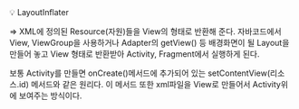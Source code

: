 <aside>
💡 LayoutInflater

</aside>

⇒ XML에 정의된 Resource(자원)들을 View의 형태로 반환해 준다. 자바코드에서 View, ViewGroup을 사용하거나 Adapter의 getView() 등 배경화면이 될 Layout을 만들어 놓고 View 형태로 반환받아 Activity, Fragment에서 실행하게 된다. 

보통 Activity를 만들면 onCreate()메서드에 추가되어 있는 setContentView(리소스.id) 메서드와 같은 원리다. 이 메서드 또한 xml파일을 View로 만들어서 Activity위에 보여주는 방식이다.